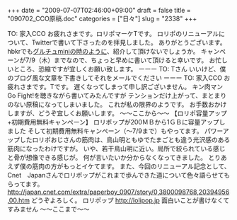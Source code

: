 +++
date = "2009-07-07T02:46:00+09:00"
draft = false
title = "090702_CCO原稿.doc"
categories = ["日々"]
slug = "2338"
+++

TO: 家入CCO
お疲れさまです。ロリポマーケTです。
ロリポのリニューアルについて、Twitterで書いて下さったのを拝見しました。
ありがとうございます。
hbkrでも<a href="http://blog.hbkr.jp/?eid=1474" target="_blank">グルチュminiの時のように</a>、紹介して頂けないでしょうか。
キャンペーンが7/9（木）までなので、ちょっと早めに書いて頂けると幸いです。
お忙しいところ、恐縮ですが宜しくお願い致します。
ーーー
TO: Tさん
いいけど、僕のブログ風な文章を下書きしてそれをメールでください
ーーー
TO: 家入CCO
お疲れさまです。Tです。
遅くなってしまって申し訳ございません。
キン肉マンGo Fight!を聴きながら書いてみたんですが
テンションだけ上がって、まとまりのない原稿になってしまいました。
これが私の限界のようです。
お手数おかけしますが、どうぞ宜しくお願いします。
～～ここから～～
【ロリポ容量アップ+初期費用無料キャンペーン】
ロリポップが200ＭＢから1ＧＢに容量アップしました
そして初期費用無料キャンペーン（～7/9まで）もやってます。
パワーアップしたロリポおじさんの筋肉は、鳥山明ともゆでたまごとも違う光沢感のある筋肉になったわけですが。
いや、若干鳥山明に近い。局所で絞られている感じと骨が想像できる感じが。
何が言いたいか分からなくなってきました。
とりあえず僕の筋肉の方がもっとイケてます。
また、今回のリニューアル記念として、Cnet　Japanさんでロリポップがこれまで歩んできた道について色々語らせてもらってます。
<a href="http://japan.cnet.com/extra/paperboy_0907/story/0,3800098768,20394956,00.htm" target="_blank">http://japan.cnet.com/extra/paperboy_0907/story/0,3800098768,20394956,00.htm</a>
どうぞよろしく。
ロリポップ
<a href="http://lolipop.jp" target="_blank">http://lolipop.jp</a>
面白いことが書けなくてすみません
～～ここまで～～
